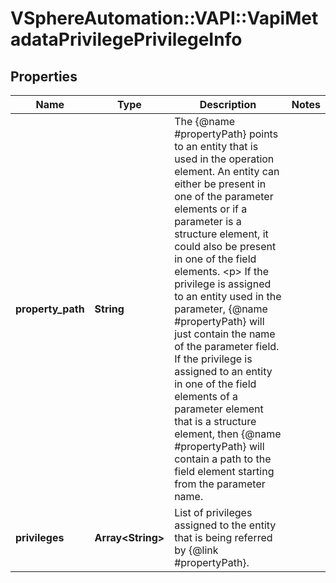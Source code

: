 # VSphereAutomation::VAPI::VapiMetadataPrivilegePrivilegeInfo

## Properties
Name | Type | Description | Notes
------------ | ------------- | ------------- | -------------
**property_path** | **String** | The {@name #propertyPath} points to an entity that is used in the operation element. An entity can either be present in one of the parameter elements or if a parameter is a structure element, it could also be present in one of the field elements. &lt;p&gt; If the privilege is assigned to an entity used in the parameter, {@name #propertyPath} will just contain the name of the parameter field. If the privilege is assigned to an entity in one of the field elements of a parameter element that is a structure element, then {@name #propertyPath} will contain a path to the field element starting from the parameter name. | 
**privileges** | **Array&lt;String&gt;** | List of privileges assigned to the entity that is being referred by {@link #propertyPath}. | 



